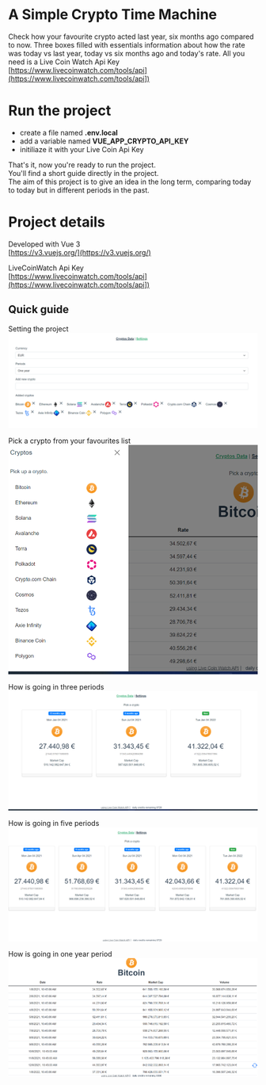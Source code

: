 # A Simple Crypto Time Machine

Check how your favourite crypto acted last year, six months ago compared to now.
Three boxes filled with essentials information about how the rate was today vs last year, today vs six months ago and today's rate.
All you need is a Live Coin Watch Api Key  
[https://www.livecoinwatch.com/tools/api](https://www.livecoinwatch.com/tools/api])  

# Run the project  
- create a file named **.env.local**  
- add a variable named   **VUE_APP_CRYPTO_API_KEY**
- initiliaze it with your Live Coin Api Key  

That's it, now you're ready to run the project.  
You'll find a short guide directly in the project.  
The aim of this project is to give an idea in the long term, comparing today to today but in different periods in the past.

# Project details
Developed with Vue 3  
[https://v3.vuejs.org/](https://v3.vuejs.org/)   

LiveCoinWatch Api Key  
[https://www.livecoinwatch.com/tools/api](https://www.livecoinwatch.com/tools/api])

## Quick guide
Setting the project  
![settings](/assets/images/settings.png)  

Pick a crypto from your favourites list
![pick crypto](/assets/images/pick_crypto.png) 

How is going in three periods
![check how is going crypto](/assets/images/three_periods.png)  

How is going in five periods  
![check in five periods](/assets/images/five_periods.png)  

How is going in one year period  
![check in five periods](/assets/images/one_year_period.png) 

